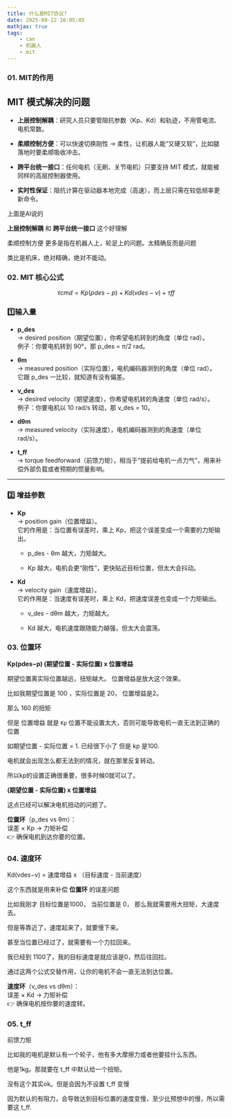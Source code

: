 ```yaml
---
title: 什么是MIT协议?
date: 2025-09-22 16:05:05
mathjax: true
tags: 
    - can
    - 机器人
    - mit
---
```




### 01. MIT的作用

**MIT 模式解决的问题**
---------------

* **上层控制解耦**：研究人员只要管阻抗参数（Kp、Kd）和轨迹，不用管电流、电机常数。

* **柔顺控制方便**：可以快速切换刚性 → 柔性，让机器人能“又硬又软”，比如腿落地时要柔顺吸收冲击。

* **跨平台统一接口**：任何电机（无刷、关节电机）只要支持 MIT 模式，就能被同样的高层控制器使用。

* **实时性保证**：阻抗计算在驱动器本地完成（高速），而上层只需在较低频率更新命令。
  
  

上面是AI说的

**上层控制解耦** 和 **跨平台统一接口** 这个好理解

柔顺控制方便 更多是指在机器人上，轮足上的问题。太精确反而是问题

类比是机床，绝对精确，绝对不能动。



### 02. MIT 核心公式

$$
τcmd​=Kp​(pdes​−p)+Kd​(vdes​−v)+τff​
$$



### **1️⃣输入量**

* **p_des**  
  → desired position（期望位置），你希望电机转到的角度（单位 rad）。  
  例子：你要电机转到 90°，那 p_des = π/2 rad。

* **θm**  
  → measured position（实际位置），电机编码器测到的角度（单位 rad）。  
  它跟 p_des 一比较，就知道有没有偏差。

* **v_des**  
  → desired velocity（期望速度），你希望电机转的角速度（单位 rad/s）。  
  例子：你要电机以 10 rad/s 转动，那 v_des = 10。

* **dθm**  
  → measured velocity（实际速度），电机编码器测到的角速度（单位 rad/s）。

* **t_ff**  
  → torque feedforward（前馈力矩），相当于“提前给电机一点力气”，用来补偿外部负载或者预期的惯量影响。

* * *

### 2️⃣ **增益参数**

* **Kp**  
  → position gain（位置增益）。  
  它的作用是：当位置有误差时，乘上 Kp，把这个误差变成一个需要的力矩输出。
  
  * p_des - θm 越大，力矩越大。
  
  * Kp 越大，电机会更“刚性”，更快贴近目标位置，但太大会抖动。

* **Kd**  
  → velocity gain（速度增益）。  
  它的作用是：当速度有误差时，乘上 Kd，把速度误差也变成一个力矩输出。
  
  * v_des - dθm 越大，力矩越大。
  
  * Kd 越大，电机速度跟随能力越强，但太大会震荡。



### 03. 位置环

**Kp​(pdes​−p) (期望位置 - 实际位置) x 位置增益**

期望位置离实际位置越远，扭矩越大。 位置增益是放大这个效果。

比如我期望位置是 100 ，实际位置是 20， 位置增益是2。

那么 160 的扭矩



但是  位置增益 就是 `Kp` 位置不能设置太大，否则可能导致电机一直无法到正确的位置

如期望位置 - 实际位置 = 1. 已经很下小了 但是 kp 是100.

电机就会出现怎么都无法到的情况，就在那里反复转动。

所以kp的设置正确很重要，很多时候0就可以了。



**(期望位置 - 实际位置) x 位置增益**

这点已经可以解决电机扭动的问题了。



**位置环**（p_des vs θm）：  
误差 × Kp → 力矩补偿  
👉 确保电机到达你要的位置。



### 04. 速度环

Kd​(vdes​−v) = 速度增益 x （目标速度 - 当前速度）

这个东西就是用来补偿 **位置环** 的误差问题

比如我刚才 目标位置是1000， 当前位置是 0， 那么我就需要用大扭矩，大速度去。

但是等靠近了，速度起来了，就要慢下来。

甚至当位置已经过了，就需要有一个力拉回来。

我已经到 1100了，我的目标速度是就应该是0，然后往回拉。

通过这两个公式交替作用，让你的电机不会一直无法到达位置。

**速度环**（v_des vs dθm）：  
误差 × Kd → 力矩补偿  
👉 确保电机按你要的速度转。



### 05. t_ff



前馈力矩

比如我的电机是默认有一个轮子，他有多大摩擦力或者他要挂什么东西。

他是1kg。那就要在 t_ff 中默认给一个扭矩。

没有这个其实ok。但是会因为不设置 t_ff 变慢

因为默认的有阻力，会导致达到目标位置的速度变慢，至少比预想中的慢，所以需要这 t_ff.

